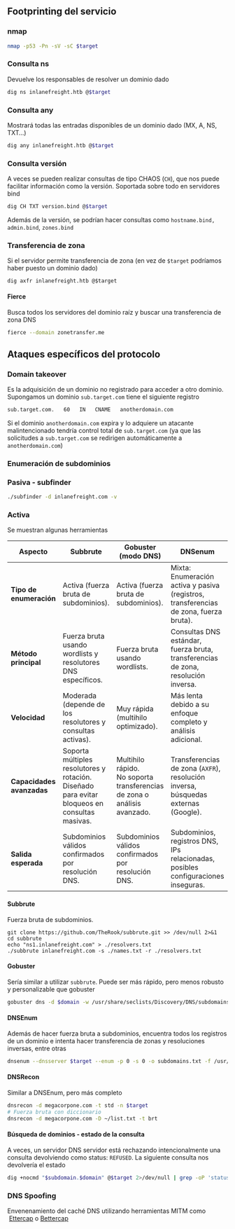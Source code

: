 ## Footprinting del servicio
### nmap
```bash
nmap -p53 -Pn -sV -sC $target
```
### Consulta ns
Devuelve los responsables de resolver un dominio dado
```bash
dig ns inlanefreight.htb @$target
```
### Consulta any
Mostrará todas las entradas disponibles de un dominio dado (MX, A, NS, TXT…)
```bash
dig any inlanefreight.htb @$target
```
### Consulta versión
A veces se pueden realizar consultas de tipo CHAOS (`CH`), que nos puede facilitar información como la versión. Soportada sobre todo en servidores bind
```bash
dig CH TXT version.bind @$target
```
Además de la versión, se podrían hacer consultas como `hostname.bind,` `admin.bind`, `zones.bind`
### Transferencia de zona
Si el servidor permite transferencia de zona (en vez de `$target` podríamos haber puesto un dominio dado)
```
dig axfr inlanefreight.htb @$target
```
#### Fierce
Busca todos los servidores del dominio raíz y buscar una transferencia de zona DNS
```bash
fierce --domain zonetransfer.me
```
## Ataques específicos del protocolo
### Domain takeover
Es la adquisición de un dominio no registrado para acceder a otro dominio. Supongamos un dominio `sub.target.com` tiene el siguiente registro
```bash
sub.target.com.   60   IN   CNAME   anotherdomain.com
```
Si el dominio `anotherdomain.com` expira y lo adquiere un atacante malintencionado tendría control total de `sub.target.com` (ya que las solicitudes a `sub.target.com` se redirigen automáticamente a `anotherdomain.com`)
### Enumeración de subdominios
### Pasiva - subfinder
```bash
./subfinder -d inlanefreight.com -v
```
### Activa 
Se muestran algunas herramientas

| **Aspecto**               | **Subbrute**                                                                                       | **Gobuster (modo DNS)**                                                                                           | **DNSenum**                                                                                                                    |
| ------------------------- | -------------------------------------------------------------------------------------------------- | ----------------------------------------------------------------------------------------------------------------- | ------------------------------------------------------------------------------------------------------------------------------ |
| **Tipo de enumeración**   | Activa (fuerza bruta de subdominios).                                                              | Activa (fuerza bruta de subdominios).                                                                             | Mixta: Enumeración activa y pasiva (registros, transferencias de zona, fuerza bruta).                                          |
| **Método principal**      | Fuerza bruta usando wordlists y resolutores DNS específicos.                                       | Fuerza bruta usando wordlists.                                                                                    | Consultas DNS estándar, fuerza bruta, transferencias de zona, resolución inversa.                                              |
| **Velocidad**             | Moderada (depende de los resolutores y consultas activas).                                         | Muy rápida (multihilo optimizado).                                                                                | Más lenta debido a su enfoque completo y análisis adicional.                                                                   |
| **Capacidades avanzadas** | Soporta múltiples resolutores y rotación.  <br>Diseñado para evitar bloqueos en consultas masivas. | Multihilo rápido.  <br>No soporta transferencias de zona o análisis avanzado.                                     | Transferencias de zona (`AXFR`), resolución inversa, búsquedas externas (Google).                                              |
| **Salida esperada**       | Subdominios válidos confirmados por resolución DNS.                                                | Subdominios válidos confirmados por resolución DNS.                                                               | Subdominios, registros DNS, IPs relacionadas, posibles configuraciones inseguras.                                              |

#### Subbrute
Fuerza bruta de subdominios.
```shell-session
git clone https://github.com/TheRook/subbrute.git >> /dev/null 2>&1
cd subbrute
echo "ns1.inlanefreight.com" > ./resolvers.txt
./subbrute inlanefreight.com -s ./names.txt -r ./resolvers.txt
```
#### Gobuster
Sería similar a utilizar `subbrute`. Puede ser más rápido, pero menos robusto y personalizable que gobuster
```bash
gobuster dns -d $domain -w /usr/share/seclists/Discovery/DNS/subdomains-top1million-110000.txt -r $target
```
#### DNSEnum
Además de hacer fuerza bruta a subdominios, encuentra todos los registros de un dominio e intenta hacer transferencia de zonas y resoluciones inversas, entre otras
```bash
dnsenum --dnsserver $target --enum -p 0 -s 0 -o subdomains.txt -f /usr/share/wordlists/seclists/Discovery/DNS/namelist.txt dev.inlanefreight.htb
```
#### DNSRecon
Similar a DNSEnum, pero más completo
```bash
dnsrecon -d megacorpone.com -t std -n $target
# Fuerza bruta con diccionario
dnsrecon -d megacorpone.com -D ~/list.txt -t brt
```
#### Búsqueda de dominios - estado de la consulta
A veces,  un servidor DNS servidor está rechazando intencionalmente una consulta devolviendo como status: `REFUSED`. La siguiente consulta nos devolvería el estado 
```bash
dig +nocmd "$subdomain.$domain" @$target 2>/dev/null | grep -oP 'status: \K\w+'
```
### DNS Spoofing
Envenenamiento del caché DNS utilizando herramientas MITM como  [Ettercap](https://www.ettercap-project.org/) o [Bettercap](https://www.bettercap.org/)
